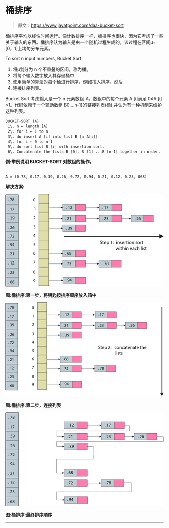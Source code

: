 # 桶排序

> 原文：<https://www.javatpoint.com/daa-bucket-sort>

桶排序平均以线性时间运行。像计数排序一样，桶排序也很快，因为它考虑了一些关于输入的东西。桶排序认为输入是由一个随机过程生成的，该过程在区间μ=[0，1]上均匀分布元素。

To sort n input numbers, Bucket Sort

1.  将μ划分为 n 个不重叠的区间，称为桶。
2.  将每个输入数字放入其存储桶中
3.  使用简单的算法对每个桶进行排序，例如插入排序，然后
4.  连接排序列表。

Bucket Sort 考虑输入是一个 n 元素数组 A，数组中的每个元素 A [i]满足 0≤A [i] <1。代码依赖于一个辅助数组 B0....n-1]的链接列表(桶),并认为有一种机制来维护这种列表。

```
BUCKET-SORT (A)
 1\. n ← length [A]
 2\. for i ← 1 to n
 3\. do insert A [i] into list B [n A[i]]
 4\. for i ← 0 to n-1
 5\. do sort list B [i] with insertion sort.
 6\. Concatenate the lists B [0], B [1] ...B [n-1] together in order.

```

**例:举例说明 BUCKET-SORT 对数组的操作。**

```

A = (0.78, 0.17, 0.39, 0.26, 0.72, 0.94, 0.21, 0.12, 0.23, 068)

```

**解决方案:**

![DAA Bucket Sort](img/475662a2b7387330468d0994d4b0c271.png)

**图:桶排序:第一步，将钥匙按排序顺序放入箱中**

![DAA Bucket Sort](img/af1f6cbe0977c6215ee0e491e6f7970e.png)

**图:桶排序:第二步，连接列表**

![DAA Bucket Sort](img/99dcb99d6984ac9e28abfcea66dba6a5.png)

**图:桶排序:最终排序顺序**

* * *